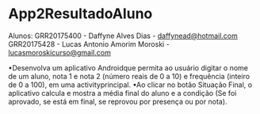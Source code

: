 # App2ResultadoAluno

Alunos:
GRR20175400 - Daffyne Alves Dias - daffynead@hotmail.com
GRR20175428 - Lucas Antonio Amorim Moroski - lucasmoroskicurso@gmail.com

•Desenvolva um aplicativo Androidque permita ao usuário digitar o nome de um aluno, nota 1 e nota 2 (número reais de 0 a 10) e frequência (inteiro de 0 a 100), em uma activityprincipal.
•Ao clicar no botão Situação Final, o aplicativo calcula e mostra a média final do aluno e a condição (Se foi aprovado, se está em final, se reprovou por presença ou por nota). 

